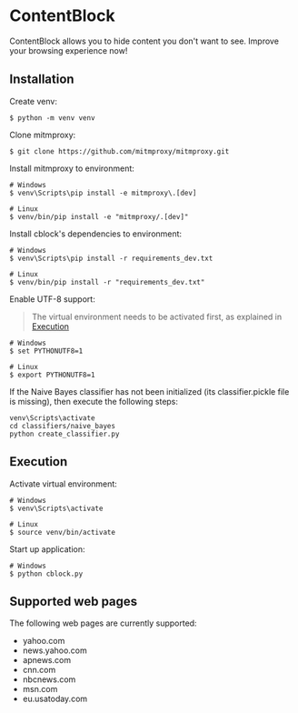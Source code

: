 # ContentBlock
ContentBlock allows you to hide content you don't want to see.
Improve your browsing experience now!

## Installation

Create venv:
````shell
$ python -m venv venv
````

Clone mitmproxy:
````shell
$ git clone https://github.com/mitmproxy/mitmproxy.git
````

Install mitmproxy to environment:
````shell
# Windows
$ venv\Scripts\pip install -e mitmproxy\.[dev]

# Linux
$ venv/bin/pip install -e "mitmproxy/.[dev]"
````

Install cblock's dependencies to environment:
````shell
# Windows
$ venv\Scripts\pip install -r requirements_dev.txt

# Linux
$ venv/bin/pip install -r "requirements_dev.txt"
````

Enable UTF-8 support:

> The virtual environment needs to be activated first, as explained in [Execution](#execution)

````shell
# Windows
$ set PYTHONUTF8=1

# Linux
$ export PYTHONUTF8=1
````

If the Naive Bayes classifier has not been initialized (its classifier.pickle file is missing),
then execute the following steps:
````shell
venv\Scripts\activate
cd classifiers/naive_bayes
python create_classifier.py
````

## Execution
Activate virtual environment:
````shell
# Windows
$ venv\Scripts\activate

# Linux
$ source venv/bin/activate
````

Start up application:
````shell
# Windows
$ python cblock.py
````

## Supported web pages
The following web pages are currently supported:
* yahoo.com
* news.yahoo.com
* apnews.com
* cnn.com
* nbcnews.com
* msn.com
* eu.usatoday.com